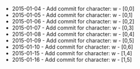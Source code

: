 - 2015-01-04 - Add commit for character: w - [0,0]
- 2015-01-05 - Add commit for character: w - [0,1]
- 2015-01-06 - Add commit for character: w - [0,2]
- 2015-01-07 - Add commit for character: w - [0,3]
- 2015-01-08 - Add commit for character: w - [0,4]
- 2015-01-09 - Add commit for character: w - [0,5]
- 2015-01-10 - Add commit for character: w - [0,6]
- 2015-01-15 - Add commit for character: w - [1,4]
- 2015-01-16 - Add commit for character: w - [1,5]
